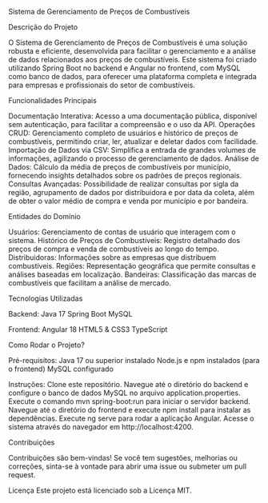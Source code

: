 Sistema de Gerenciamento de Preços de Combustíveis

Descrição do Projeto

O Sistema de Gerenciamento de Preços de Combustíveis é uma solução robusta e eficiente, desenvolvida para facilitar o gerenciamento e a análise de dados relacionados aos preços de combustíveis. Este sistema foi criado utilizando Spring Boot no backend e Angular no frontend, com MySQL como banco de dados, para oferecer uma plataforma completa e integrada para empresas e profissionais do setor de combustíveis.

Funcionalidades Principais

Documentação Interativa: Acesso a uma documentação pública, disponível sem autenticação, para facilitar a compreensão e o uso da API. Operações CRUD: Gerenciamento completo de usuários e histórico de preços de combustíveis, permitindo criar, ler, atualizar e deletar dados com facilidade. Importação de Dados via CSV: Simplifica a entrada de grandes volumes de informações, agilizando o processo de gerenciamento de dados. Análise de Dados: Cálculo da média de preços de combustíveis por município, fornecendo insights detalhados sobre os padrões de preços regionais. Consultas Avançadas: Possibilidade de realizar consultas por sigla da região, agrupamento de dados por distribuidora e por data da coleta, além de obter o valor médio de compra e venda por município e por bandeira.

Entidades do Domínio

Usuários: Gerenciamento de contas de usuário que interagem com o sistema. Histórico de Preços de Combustíveis: Registro detalhado dos preços de compra e venda de combustíveis ao longo do tempo. Distribuidoras: Informações sobre as empresas que distribuem combustíveis. Regiões: Representação geográfica que permite consultas e análises baseadas em localização. Bandeiras: Classificação das marcas de combustíveis que facilitam a análise de mercado.

Tecnologias Utilizadas

Backend: Java 17 Spring Boot MySQL

Frontend: Angular 18 HTML5 & CSS3 TypeScript

Como Rodar o Projeto?

Pré-requisitos: Java 17 ou superior instalado Node.js e npm instalados (para o frontend) MySQL configurado

Instruções: Clone este repositório. Navegue até o diretório do backend e configure o banco de dados MySQL no arquivo application.properties. Execute o comando mvn spring-boot:run para iniciar o servidor backend. Navegue até o diretório do frontend e execute npm install para instalar as dependências. Execute ng serve para rodar a aplicação Angular. Acesse o sistema através do navegador em http://localhost:4200.

Contribuições

Contribuições são bem-vindas! Se você tem sugestões, melhorias ou correções, sinta-se à vontade para abrir uma issue ou submeter um pull request.

Licença Este projeto está licenciado sob a Licença MIT.
